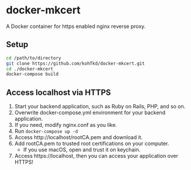 # docker-mkcert
A Docker container for https enabled nginx reverse proxy.

## Setup

```bash
cd /path/to/directory
git clone https://github.com/kohTkd/docker-mkcert.git
cd ./docker-mkcert
docker-compose build
```

## Access localhost via HTTPS

1. Start your backend application, such as Ruby on Rails, PHP, and so on.
2. Overwrite docker-compose.yml environment for your backend application.
3. If you need, modify nginx.conf as you like.
4. Run `docker-compose up -d`
5. Access http://localhost/rootCA.pem and download it.
6. Add rootCA.pem to trusted root certifications on your computer.
    - If you use macOS, open and trust it on keychain.
7. Access https://localhost, then you can access your application over HTTPS!
